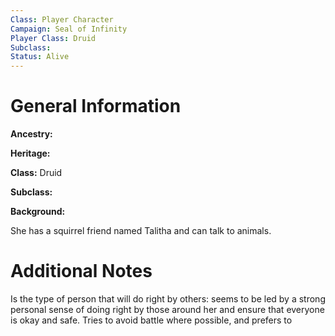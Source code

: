 ```yaml
---
Class: Player Character
Campaign: Seal of Infinity
Player Class: Druid
Subclass: 
Status: Alive
---
```

# General Information
**Ancestry:** 

**Heritage:** 

**Class:** Druid

**Subclass:** 

**Background:** 

She has a squirrel friend named Talitha and can talk to animals.
# Additional Notes
Is the type of person that will do right by others: seems to be led by a strong personal sense of doing right by those around her and ensure that everyone is okay and safe. Tries to avoid battle where possible, and prefers to 